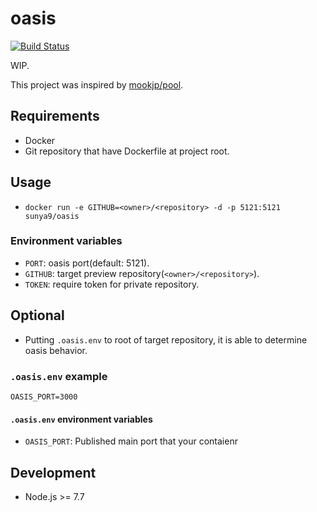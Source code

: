 # oasis

[![Build Status](https://travis-ci.org/sunya9/oasis.svg?branch=master)](https://travis-ci.org/sunya9/oasis)

WIP.

This project was inspired by [mookjp/pool](https://github.com/mookjp/pool).

## Requirements

* Docker
* Git repository that have Dockerfile at project root.

## Usage

* `docker run -e GITHUB=<owner>/<repository> -d -p 5121:5121 sunya9/oasis`

### Environment variables

* `PORT`: oasis port(default: 5121).
* `GITHUB`: target preview repository(`<owner>/<repository>`).
* `TOKEN`: require token for private repository.

## Optional

* Putting `.oasis.env`  to root of target repository, it is able to determine oasis behavior.

### `.oasis.env` example

```
OASIS_PORT=3000
```

#### `.oasis.env` environment variables

* `OASIS_PORT`: Published main port that your contaienr

## Development
* Node.js >= 7.7


